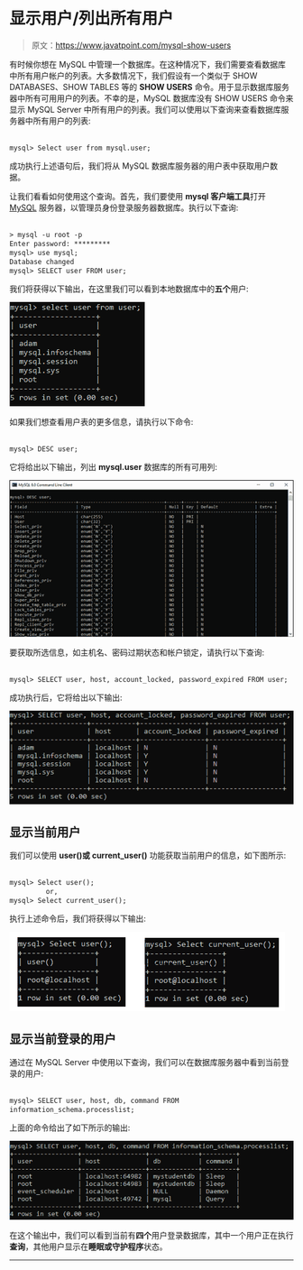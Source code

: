 # 显示用户/列出所有用户

> 原文：<https://www.javatpoint.com/mysql-show-users>

有时候你想在 MySQL 中管理一个数据库。在这种情况下，我们需要查看数据库中所有用户帐户的列表。大多数情况下，我们假设有一个类似于 SHOW DATABASES、SHOW TABLES 等的 **SHOW USERS** 命令。用于显示数据库服务器中所有可用用户的列表。不幸的是，MySQL 数据库没有 SHOW USERS 命令来显示 MySQL Server 中所有用户的列表。我们可以使用以下查询来查看数据库服务器中所有用户的列表:

```

mysql> Select user from mysql.user;

```

成功执行上述语句后，我们将从 MySQL 数据库服务器的用户表中获取用户数据。

让我们看看如何使用这个查询。首先，我们要使用 **mysql 客户端工具**打开 [MySQL](https://www.javatpoint.com/mysql-tutorial) 服务器，以管理员身份登录服务器数据库。执行以下查询:

```

> mysql -u root -p
Enter password: *********
mysql> use mysql;
Database changed
mysql> SELECT user FROM user;

```

我们将获得以下输出，在这里我们可以看到本地数据库中的**五个**用户:

![MySQL Show Users](img/9cce856dc824bac5a9fe5247f4013090.png)

如果我们想查看用户表的更多信息，请执行以下命令:

```

mysql> DESC user;

```

它将给出以下输出，列出 **mysql.user** 数据库的所有可用列:

![MySQL Show Users](img/96075b627ac113408e772a14a9cb609d.png)

要获取所选信息，如主机名、密码过期状态和帐户锁定，请执行以下查询:

```

mysql> SELECT user, host, account_locked, password_expired FROM user;

```

成功执行后，它将给出以下输出:

![MySQL Show Users](img/b9f63d42f8d775d3a6c2e75fee12d390.png)

## 显示当前用户

我们可以使用 **user()或 current_user()** 功能获取当前用户的信息，如下图所示:

```

mysql> Select user();
         or,
mysql> Select current_user();

```

执行上述命令后，我们将获得以下输出:

![MySQL Show Users](img/069c49ed398f9f60bab939c177334f67.png)

## 显示当前登录的用户

通过在 MySQL Server 中使用以下查询，我们可以在数据库服务器中看到当前登录的用户:

```

mysql> SELECT user, host, db, command FROM information_schema.processlist;

```

上面的命令给出了如下所示的输出:

![MySQL Show Users](img/9160c78d84d7518b28c9b0993f975dfa.png)

在这个输出中，我们可以看到当前有**四个**用户登录数据库，其中一个用户正在执行**查询**，其他用户显示在**睡眠或守护程序**状态。

* * *